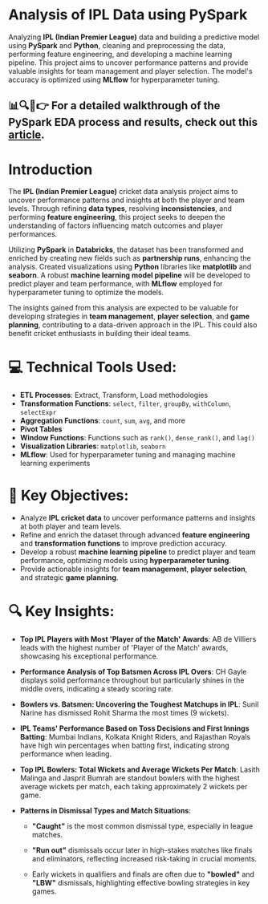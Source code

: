 # Analysis of IPL Data using PySpark

Analyzing **IPL (Indian Premier League)** data and building a predictive model using **PySpark** and **Python**, cleaning and preprocessing the data, performing feature engineering, and developing a machine learning pipeline. This project aims to uncover performance patterns and provide valuable insights for team management and player selection. The model's accuracy is optimized using **MLflow** for hyperparameter tuning.

## 📊🔍📝👉 For a detailed walkthrough of the PySpark EDA process and results, check out this [article](https://aishwaryahastak.medium.com/ipl-analysis-using-pyspark-478a53ce9c98).

# Introduction

The **IPL (Indian Premier League)** cricket data analysis project aims to uncover performance patterns and insights at both the player and team levels. Through refining **data types**, resolving **inconsistencies**, and performing **feature engineering**, this project seeks to deepen the understanding of factors influencing match outcomes and player performances.

Utilizing **PySpark** in **Databricks**, the dataset has been transformed and enriched by creating new fields such as **partnership runs**, enhancing the analysis. Created visualizations using **Python** libraries like **matplotlib** and **seaborn**. A robust **machine learning model pipeline** will be developed to predict player and team performance, with **MLflow** employed for hyperparameter tuning to optimize the models.

The insights gained from this analysis are expected to be valuable for developing strategies in **team management**, **player selection**, and **game planning**, contributing to a data-driven approach in the IPL. This could also benefit cricket enthusiasts in building their ideal teams.

# 💻 Technical Tools Used:

- **ETL Processes**: Extract, Transform, Load methodologies
- **Transformation Functions**: `select`, `filter`, `groupBy`, `withColumn`, `selectExpr`
- **Aggregation Functions**: `count`, `sum`, `avg`, and more
- **Pivot Tables**
- **Window Functions**: Functions such as `rank()`, `dense_rank()`, and `lag()`
- **Visualization Libraries**: `matplotlib`, `seaborn`
- **MLflow**: Used for hyperparameter tuning and managing machine learning experiments

# 🎯 Key Objectives:

- Analyze **IPL cricket data** to uncover performance patterns and insights at both player and team levels.
- Refine and enrich the dataset through advanced **feature engineering** and **transformation functions** to improve prediction accuracy.
- Develop a robust **machine learning pipeline** to predict player and team performance, optimizing models using **hyperparameter tuning**.
- Provide actionable insights for **team management**, **player selection**, and strategic **game planning**.

# 🔍 Key Insights:

- **Top IPL Players with Most 'Player of the Match' Awards**: AB de Villiers leads with the highest number of 'Player of the Match' awards, showcasing his exceptional performance.
  
- **Performance Analysis of Top Batsmen Across IPL Overs**: CH Gayle displays solid performance throughout but particularly shines in the middle overs, indicating a steady scoring rate.

- **Bowlers vs. Batsmen: Uncovering the Toughest Matchups in IPL**: Sunil Narine has dismissed Rohit Sharma the most times (9 wickets).

- **IPL Teams' Performance Based on Toss Decisions and First Innings Batting**: Mumbai Indians, Kolkata Knight Riders, and Rajasthan Royals have high win percentages when batting first, indicating strong performance when leading.

- **Top IPL Bowlers: Total Wickets and Average Wickets Per Match**: Lasith Malinga and Jasprit Bumrah are standout bowlers with the highest average wickets per match, each taking approximately 2 wickets per game.

- **Patterns in Dismissal Types and Match Situations**:

    - **"Caught"** is the most common dismissal type, especially in league matches.
    
    - **"Run out"** dismissals occur later in high-stakes matches like finals and eliminators, reflecting increased risk-taking in crucial moments.
    
    - Early wickets in qualifiers and finals are often due to **"bowled"** and **"LBW"** dismissals, highlighting effective bowling strategies in key games.
